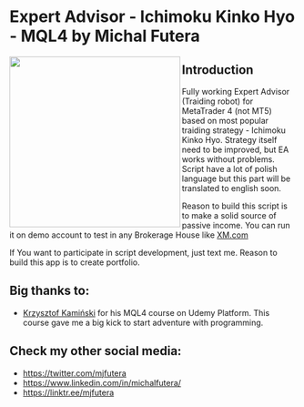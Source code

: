 # Expert Advisor - Ichimoku Kinko Hyo - MQL4 by Michal Futera

<a href="https://linktr.ee/mjfutera" target="_blank">
<img align="left" height="300" src="https://user-images.githubusercontent.com/100314711/210803867-1f3385c5-7e1b-4e49-acd9-4aef3f3ad5e8.png">
</a>

## Introduction
Fully working Expert Advisor (Traiding robot) for MetaTrader 4 (not MT5) based on most popular traiding strategy - Ichimoku Kinko Hyo. 
Strategy itself need to be improved, but EA works without problems. Script have a lot of polish language but this part will be translated to english soon. 

Reason to build this script is to make a solid source of passive income. You can run it on demo account to test in any Brokerage House like <a href="https://bit.ly/mf-xmcom" target="_blank">XM.com</a>

If You want to participate in script development, just text me. Reason to build this app is to create portfolio.

## Big thanks to:
* <a href="https://www.udemy.com/course/od-zera-do-algotradera-mql4/" target="_blank">Krzysztof Kamiński</a> for his MQL4 course on Udemy Platform. 
This course gave me a big kick to start adventure with programming.

## Check my other social media:
* <a href="https://twitter.com/mjfutera" target="_blank">https://twitter.com/mjfutera</a>
* <a href="https://www.linkedin.com/in/michalfutera/" target="_blank">https://www.linkedin.com/in/michalfutera/</a>
* <a href="https://linktr.ee/mjfutera" target="_blank">https://linktr.ee/mjfutera</a>
